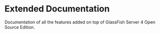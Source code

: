 # Extended Documentation

Documentation of all the features added on top of GlassFish Server 4 Open Source Edition.
